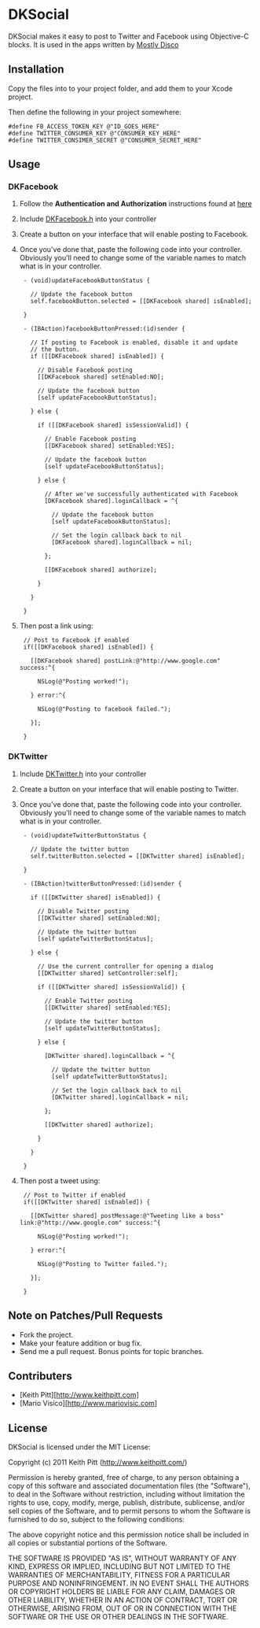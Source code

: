 # DKSocial

DKSocial makes it easy to post to Twitter and Facebook using Objective-C blocks.
It is used in the apps written by [Mostly Disco](http://www.mostlydisco.com)

## Installation

Copy the files into to your project folder, and add them to your Xcode project.

Then define the following in your project somewhere:

    #define FB_ACCESS_TOKEN_KEY @"ID_GOES_HERE"
    #define TWITTER_CONSUMER_KEY @"CONSUMER_KEY_HERE"
    #define TWITTER_CONSIMER_SECRET @"CONSUMER_SECRET_HERE"

## Usage

### DKFacebook

1. Follow the **Authentication and Authorization** instructions found at
   [here](https://github.com/facebook/facebook-ios-sdk)

2. Include [DKFacebook.h][] into your controller

3. Create a button on your interface that will enable posting to Facebook.

4. Once you've done that, paste the following code into your controller.
   Obviously you'll need to change some of the variable names to match what
   is in your controller.

        - (void)updateFacebookButtonStatus {

          // Update the facebook button
          self.facebookButton.selected = [[DKFacebook shared] isEnabled];

        }

        - (IBAction)facebookButtonPressed:(id)sender {

          // If posting to Facebook is enabled, disable it and update
          // the button.
          if ([[DKFacebook shared] isEnabled]) {

            // Disable Facebook posting
            [[DKFacebook shared] setEnabled:NO];

            // Update the facebook button
            [self updateFacebookButtonStatus];

          } else {

            if ([[DKFacebook shared] isSessionValid]) {

              // Enable Facebook posting
              [[DKFacebook shared] setEnabled:YES];

              // Update the facebook button
              [self updateFacebookButtonStatus];

            } else {

              // After we've successfully authenticated with Facebook
              [DKFacebook shared].loginCallback = ^{

                // Update the facebook button
                [self updateFacebookButtonStatus];

                // Set the login callback back to nil
                [DKFacebook shared].loginCallback = nil;

              };

              [[DKFacebook shared] authorize];

            }

          }

        }

5. Then post a link using:

        // Post to Facebook if enabled
        if([[DKFacebook shared] isEnabled]) {

          [[DKFacebook shared] postLink:@"http://www.google.com" success:^{

            NSLog(@"Posting worked!");

          } error:^{

            NSLog(@"Posting to facebook failed.");

          }];

        }

### DKTwitter

1. Include [DKTwitter.h][] into your controller

2. Create a button on your interface that will enable posting to Twitter.

3. Once you've done that, paste the following code into your controller.
   Obviously you'll need to change some of the variable names to match what
   is in your controller.

        - (void)updateTwitterButtonStatus {

          // Update the twitter button
          self.twitterButton.selected = [[DKTwitter shared] isEnabled];

        }

        - (IBAction)twitterButtonPressed:(id)sender {

          if ([[DKTwitter shared] isEnabled]) {

            // Disable Twitter posting
            [[DKTwitter shared] setEnabled:NO];

            // Update the twitter button
            [self updateTwitterButtonStatus];

          } else {

            // Use the current controller for opening a dialog
            [[DKTwitter shared] setController:self];

            if ([[DKTwitter shared] isSessionValid]) {

              // Enable Twitter posting
              [[DKTwitter shared] setEnabled:YES];

              // Update the twitter button
              [self updateTwitterButtonStatus];

            } else {

              [DKTwitter shared].loginCallback = ^{

                // Update the twitter button
                [self updateTwitterButtonStatus];

                // Set the login callback back to nil
                [DKTwitter shared].loginCallback = nil;

              };

              [[DKTwitter shared] authorize];

            }

          }

        }

4. Then post a tweet using:

        // Post to Twitter if enabled
        if([[DKTwitter shared] isEnabled]) {

          [[DKTwitter shared] postMessage:@"Tweeting like a boss" link:@"http://www.google.com" success:^{

            NSLog(@"Posting worked!");

          } error:^{

            NSLog(@"Posting to Twitter failed.");

          }];

        }

## Note on Patches/Pull Requests

* Fork the project.
* Make your feature addition or bug fix.
* Send me a pull request. Bonus points for topic branches.

## Contributers

* [Keith Pitt][http://www.keithpitt.com]
* [Mario Visico][http://www.mariovisic.com]

## License

DKSocial is licensed under the MIT License:

  Copyright (c) 2011 Keith Pitt (http://www.keithpitt.com/)

  Permission is hereby granted, free of charge, to any person obtaining a copy
  of this software and associated documentation files (the "Software"), to deal
  in the Software without restriction, including without limitation the rights
  to use, copy, modify, merge, publish, distribute, sublicense, and/or sell
  copies of the Software, and to permit persons to whom the Software is
  furnished to do so, subject to the following conditions:

  The above copyright notice and this permission notice shall be included in
  all copies or substantial portions of the Software.

  THE SOFTWARE IS PROVIDED "AS IS", WITHOUT WARRANTY OF ANY KIND, EXPRESS OR
  IMPLIED, INCLUDING BUT NOT LIMITED TO THE WARRANTIES OF MERCHANTABILITY,
  FITNESS FOR A PARTICULAR PURPOSE AND NONINFRINGEMENT. IN NO EVENT SHALL THE
  AUTHORS OR COPYRIGHT HOLDERS BE LIABLE FOR ANY CLAIM, DAMAGES OR OTHER
  LIABILITY, WHETHER IN AN ACTION OF CONTRACT, TORT OR OTHERWISE, ARISING FROM,
  OUT OF OR IN CONNECTION WITH THE SOFTWARE OR THE USE OR OTHER DEALINGS IN
  THE SOFTWARE.

[DKFacebook.h]: https://github.com/keithpitt/DKSocial/blob/master/Classes/DKFacebook/DKFacebook.h
[DKTwitter.h]: https://github.com/keithpitt/DKSocial/blob/master/Classes/DKTwitter/DKTwitter.h
